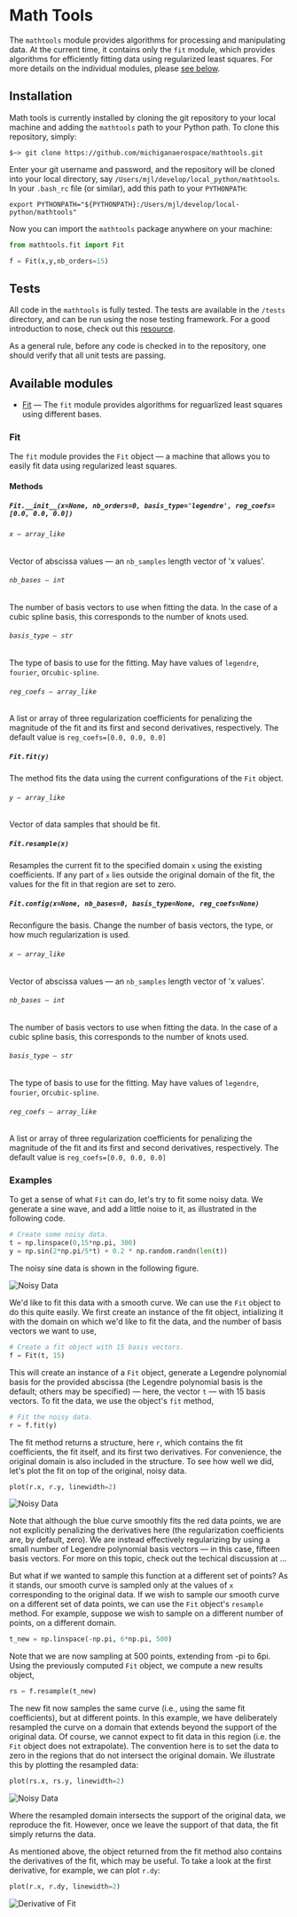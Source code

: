 # Math Tools

The ```mathtools```  module provides algorithms for processing and manipulating
data. At the current time, it contains only the ```fit``` module, which
provides algorithms for efficiently fitting data using regularized least
squares.  For more details on the individual modules, please [see
below](#available-modules).

## Installation

Math tools is currently installed by cloning the git repository to your local
machine and adding the ```mathtools``` path to your Python path. To
clone this repository, simply:

```unix
$~> git clone https://github.com/michiganaerospace/mathtools.git
```

Enter your git username and password, and the repository will be cloned into
your local directory, say ```/Users/mjl/develop/local_python/mathtools```. In
your ```.bash_rc``` file (or similar), add this path to your ```PYTHONPATH```:

```unix
export PYTHONPATH="${PYTHONPATH}:/Users/mjl/develop/local-python/mathtools"
```

Now you can import the ```mathtools``` package anywhere on your machine:

```python
from mathtools.fit import Fit

f = Fit(x,y,nb_orders=15)
```

## Tests

All code in the ```mathtools``` is fully tested. The tests are available in the
```/tests``` directory, and can be run using the nose testing framework. For a
good introduction to nose, check out this
[resource](http://pythontesting.net/framework/nose/nose-introduction/). 

As a general rule, before any code is checked in to the repository, one should
verify that all unit tests are passing.

## Available modules

- [Fit](#fit) — The ```fit``` module provides algorithms for reguarlized least
squares using different bases.


### Fit 

The ```fit``` module provides the ```Fit``` object — a machine that allows you
to easily fit data using regularized least squares. 

#### Methods

##### ```Fit.__init__(x=None, nb_orders=0, basis_type='legendre', reg_coefs=[0.0, 0.0, 0.0])```


###### ```x — array_like```

Vector of abscissa values — an ```nb_samples``` length vector of 'x values'.

###### ```nb_bases — int```

The number of basis vectors to use when fitting the data. In the case of a
cubic spline basis, this corresponds to the number of knots used.

###### ```basis_type — str```

The type of basis to use for the fitting. May have values of ```legendre```,
```fourier```, or```cubic-spline```.

###### ```reg_coefs — array_like```

A list or array of three regularization coefficients for penalizing the
magnitude of the fit and its first and second derivatives, respectively. The
default value is ```reg_coefs=[0.0, 0.0, 0.0]```

##### ```Fit.fit(y)```

The method fits the data using the current configurations of the ```Fit```
object.

###### ```y — array_like```

Vector of data samples that should be fit. 

##### ```Fit.resample(x)```

Resamples the current fit to the specified domain ```x``` using the existing
coefficients. If any part of ```x``` lies outside the original domain of the
fit, the values for the fit in that region are set to zero.

##### ```Fit.config(x=None, nb_bases=0, basis_type=None, reg_coefs=None)```

Reconfigure the basis. Change the number of basis vectors, the type, or how
much regularization is used.

###### ```x — array_like```

Vector of abscissa values — an ```nb_samples``` length vector of 'x values'.

###### ```nb_bases — int```

The number of basis vectors to use when fitting the data. In the case of a
cubic spline basis, this corresponds to the number of knots used.

###### ```basis_type — str```

The type of basis to use for the fitting. May have values of ```legendre```,
```fourier```, or```cubic-spline```.

###### ```reg_coefs — array_like```

A list or array of three regularization coefficients for penalizing the
magnitude of the fit and its first and second derivatives, respectively. The
default value is ```reg_coefs=[0.0, 0.0, 0.0]```

### Examples

To get a sense of what ```Fit``` can do, let's try to fit some noisy data. We 
generate a sine wave, and add a little noise to it, as illustrated in the 
following code.

```python
# Create some noisy data.
t = np.linspace(0,15*np.pi, 300)
y = np.sin(2*np.pi/5*t) + 0.2 * np.random.randn(len(t))
```

The noisy sine data is shown in the following figure.

![Noisy Data](https://goo.gl/elq37W)

We'd like to fit this data with a smooth curve. We can use the ```Fit``` object
to do this quite easily. We first create an instance of the fit object,
intializing it with the domain on which we'd like to fit the data, and the
number of basis vectors we want to use, 

```python
# Create a fit object with 15 basis vectors. 
f = Fit(t, 15)
```

This will create an instance of a ```Fit``` object, generate a Legendre
polynomial basis for the provided abscissa (the Legendre polynomial basis is
the default; others may be specified) — here, the vector ```t``` — with 15
basis vectors. To fit the data, we use the object's ```fit``` method,

```python
# Fit the noisy data.
r = f.fit(y)
```

The fit method returns a structure, here ```r```, which contains the fit 
coefficients, the fit itself, and its first two derivatives. For convenience,
the original domain is also included in the structure. To see how well we did,
let's plot the fit on top of the original, noisy data.

```python
plot(r.x, r.y, linewidth=2)
```

![Noisy Data](https://goo.gl/9ozbXw)

Note that although the blue curve smoothly fits the red data points, we are not
explicitly penalizing the derivatives here (the regularization coefficients
are, by default, zero). We are instead effectively regularizing by using a
small number of Legendre polynomial basis vectors — in this case, fifteen basis
vectors. For more on this topic, check out the techical discussion at ...

But what if we wanted to sample this function at a different set of points? As
it stands, our smooth curve is sampled only at the values of ```x```
corresponding to the original data. If we wish to sample our smooth curve on a
different set of data points, we can use the ```Fit``` object's ```resample```
method. For example, suppose we wish to sample on a different number of points,
on a different domain.

```python
t_new = np.linspace(-np.pi, 6*np.pi, 500)
```

Note that we are now sampling at 500 points, extending from -pi to 6pi. Using
the previously computed ```Fit``` object, we compute a new results object,

```python 
rs = f.resample(t_new)
```

The new fit now samples the same curve (i.e., using the same fit coefficients),
but at different points. In this example, we have deliberately resampled the
curve on a domain that extends beyond the support of the original data. Of
course, we cannot expect to fit data in this region (i.e. the ```Fit``` object
does not extrapolate). The convention here is to set the data to zero in the
regions that do not intersect the original domain. We illustrate this by
plotting the resampled data:

```python
plot(rs.x, rs.y, linewidth=2)
```

![Noisy Data](https://goo.gl/uxq5ju)

Where the resampled domain intersects the support of the original data, we
reproduce the fit. However, once we leave the support of that data, the fit 
simply returns the data.

As mentioned above, the object returned from the fit method also contains the
derivatives of the fit, which may be useful. To take a look at the  first
derivative, for example, we can plot ```r.dy```:


```python
plot(r.x, r.dy, linewidth=2)
```

![Derivative of Fit](https://goo.gl/b75E2u)



